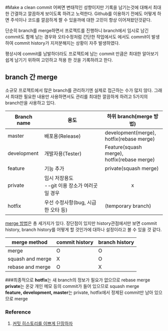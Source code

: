 #Make a clean commit
어쩌면 변태적인 성향이지만 기록을 남기는것에 대해서 최대한 간결하고 깔끔하게 보이도록 하려고 노력한다.
Github를 이용하기 전에도 어떻게 하면 주석이나 코드를 깔끔하게 짤 수 있을까에 대한 고민이 항상 이어져왔던것같다.

단순히 branch를 merge하면서 프로젝트를 진행하니 branch에서 임시로 남긴 commit도 함께 남는 경우와 오타수정처럼 간단한 작업에서도 에서도 commit이 발생하여 commit history가 지저분해지는 상황이 자주 발생하였다.

평상시에 commit를 남발하더라도 프로젝트에 남는 commit 만큼은 최대한 알아보기 쉽게 남기기 위하여 고민하고 적용 한 것을 기록하려고 한다.


## branch 간 merge  
소규모 프로젝트에서 많은 branch를 관리하기엔 실제로 접근하는 수가 많지 않다.
그래서 최대한 필요한 내용만 사용하면서도 관리를 최대한 깔끔하게 하려고 5가지의 branch만을 사용하고 있다.



| Branch name | 용도 | 하위 branch(merge 방법) |
|------------|------|-----------|    
| master | 배포용(Release) |  development(merge),<br> hotfix(rebase merge) |
| development | 개발자용(Tester) | Feature(squash merge),<br> hotfix(rebase merge) |  
| feature | 기능 추가 | private(squash merge) |
| private | 임시 저장용도<br> --git 이용 장소가 여러곳일 경우 | <center>x</center>|
| hotfix | 우선 수정사항(bug, 시급한 오타 등) | (temporary branch) |

[merge 방법](https://evan-moon.github.io/2019/08/30/commit-history-merge-strategy/)은 총 세가지가 있다.
장단점이 있지만 history관점에서만 보면 commit history, branch history를 어떻게 할 것인가에 대하나 설정이라고 볼 수 있을 것 같다.

| merge method | commit history | branch history |
|---|---|---| 
| merge | O | O |
| squash and merge | X | O |
| rebase and merge | O | X | 

###최종적으로
**hotfix**는 새 branch의 정보가 필요가 없으므로 rebase merge   
**private**는 온갖 개인 메모 등의 commit가 들어 있으므로 squash merge   
**feature, development, master**는 private, hotfix에서 정제된 commit만 남아 있으므로 merge        



### Reference
1. [커밋 히스토리를 이쁘게 단장하자](https://evan-moon.github.io/2019/08/30/commit-history-merge-strategy/)